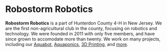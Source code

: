 # Robostorm Robotics

**Robostorm Robotics** is a part of Hunterdon County 4-H in New Jersey. We are the first non-agricultural club in the county, focusing on robotics and technology. We were founded in 2011 with only five members, and have since grown to accomodate more than twenty. We work on many projects, including our [Aquabot](aquabot.md), [Aquaponics](aquaponics.md), [3D Printing](3dprinter.md), and [more](projects.md).
